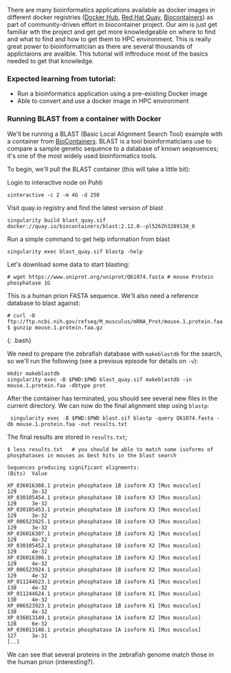 There are many bioinformatics applications available as docker images in  different docker registries ([Docker Hub](https://hub.docker.com), [Red Hat Quay](https://quay.io), [Biocontainers](https://biocontainers.pro))  as part of community-driven effort in biocontainer project. Our aim is just get familiar wth the project and get get more knowledgeable on where to find and what to find and how to get them to HPC environment.  This is really great power to bioinformatician as there are several thousands of applictaions are availble. This tutorial will inftroduce most of the basics needed to get that knowledge.

### Expected learning from tutorial:

- Run a bioinformatics application using a pre-existing Docker image 
- Able to convert and use a docker image in HPC environment


### Running BLAST from a container with Docker ###

We'll be running a BLAST (Basic Local Alignment Search Tool) example with a container from [BioContainers](https://biocontainers.pro).  BLAST is a tool bioinformaticians use to compare a sample genetic sequence to a database of known seqeuences; it's one of the most widely used bioinformatics tools.

To begin, we'll pull the BLAST container (this will take a little bit):

Login to interactive node on Puhti

```
sinteractive -c 2 -m 4G -d 250
```

Visit quay.io registry and find the latest version of blast 

```
singularity build blast_quay.sif docker://quay.io/biocontainers/blast:2.12.0--pl5262h3289130_0
```


Run a simple command to get help information from blast  

```
singularity exec blast_quay.sif blastp -help
```

Let's download some data to start blasting:

```
# wget https://www.uniprot.org/uniprot/Q61074.fasta # mouse Protein phosphatase 1G
```

This is a human prion FASTA sequence.  We'll also need a reference database to blast against:

```
# curl -O ftp://ftp.ncbi.nih.gov/refseq/M_musculus/mRNA_Prot/mouse.1.protein.faa.gz
$ gunzip mouse.1.protein.faa.gz
```
{: .bash}

We need to prepare the zebrafish database with `makeblastdb` for the search, so we'll run the following (see a previous episode for details on `-v`):

```
mkdir makeblastdb
singularity exec -B $PWD:$PWD blast_quay.sif makeblastdb -in mouse.1.protein.faa -dbtype prot
```

After the container has terminated, you should see several new files in the current directory.  We can now do the final alignment step using `blastp`:

```
 singularity exec -B $PWD:$PWD blast.sif blastp -query Q61074.fasta -db mouse.1.protein.faa -out results.txt
```


The final results are stored in `results.txt`;

```
$ less results.txt   # you should be able to match some isoforms of phosphatases in mouses as best hits in the blast search
```

```
Sequences producing significant alignments:                          (Bits)  Value

XP_036016308.1 protein phosphatase 1B isoform X3 [Mus musculus]       129     3e-32
XP_030105454.1 protein phosphatase 1B isoform X3 [Mus musculus]       129     3e-32
XP_030105453.1 protein phosphatase 1B isoform X3 [Mus musculus]       129     3e-32
XP_006523925.1 protein phosphatase 1B isoform X3 [Mus musculus]       129     3e-32
XP_036016307.1 protein phosphatase 1B isoform X2 [Mus musculus]       129     4e-32
XP_030105452.1 protein phosphatase 1B isoform X2 [Mus musculus]       129     4e-32
XP_036016306.1 protein phosphatase 1B isoform X2 [Mus musculus]       129     4e-32
XP_006523924.1 protein phosphatase 1B isoform X2 [Mus musculus]       129     4e-32
XP_011244623.1 protein phosphatase 1B isoform X1 [Mus musculus]       130     4e-32
XP_011244624.1 protein phosphatase 1B isoform X1 [Mus musculus]       130     4e-32
XP_006523923.1 protein phosphatase 1B isoform X1 [Mus musculus]       130     4e-32
XP_036013149.1 protein phosphatase 1A isoform X2 [Mus musculus]       128     6e-32
XP_036013148.1 protein phosphatase 1A isoform X1 [Mus musculus]       127     3e-31
[..]
```

We can see that several proteins in the zebrafish genome match those in the human prion (interesting?).


